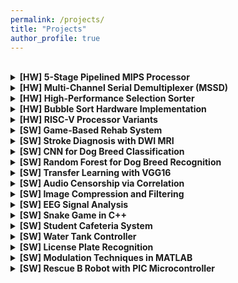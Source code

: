```yaml
---
permalink: /projects/
title: "Projects"
author_profile: true
---
```

<br>

<details>
  <summary>
    <strong>[HW] 5-Stage Pipelined MIPS Processor</strong>
  </summary>
  <p>
    Designed and implemented a five-stage pipelined MIPS processor in Verilog using Vivado, showcasing mastery in pipelining, control logic, and simulation.
    <br>
    <!-- 🔗 <a href="https://github.com/amirhjrad/VLSI_layout" target="_blank">View on GitHub</a> -->
  </p>
</details>

<details>
  <summary>
    <strong>[HW] Multi-Channel Serial Demultiplexer (MSSD)</strong>
  </summary>
  <p>
    Built RTL architecture of a synchronous serial demux system with multi-channel support, ensuring precise logic synchronization and data separation.
    <br>
    <!-- 🔗 <a href="https://github.com/amirhjrad/VLSI_layout" target="_blank">View on GitHub</a> -->
  </p>
</details>

<details>
  <summary>
    <strong>[HW] High-Performance Selection Sorter</strong>
  </summary>
  <p>
      Developed a selection sort algorithm in Verilog with optimized RTL design for speed and efficiency in hardware execution.
    <br>
    <!-- 🔗 <a href="https://github.com/amirhjrad/VLSI_layout" target="_blank">View on GitHub</a> -->
  </p>
</details>

<details>
  <summary>
    <strong>[HW] Bubble Sort Hardware Implementation</strong>
  </summary>
  <p>
     Implemented a bubble sort engine in Verilog, balancing simplicity and speed while exploring sorting algorithm design in hardware.
    <br>
    <!-- 🔗 <a href="https://github.com/amirhjrad/VLSI_layout" target="_blank">View on GitHub</a> -->
  </p>
</details>

<details>
  <summary>
    <strong>[HW] RISC-V Processor Variants</strong>
  </summary>
  <p>
     Designed single-cycle, multi-cycle, and pipelined RISC-V CPUs from scratch in Verilog, building instruction sets, control paths, and datapaths.
    <br>
    <!-- 🔗 <a href="https://github.com/amirhjrad/VLSI_layout" target="_blank">View on GitHub</a> -->
  </p>
</details>


<details>
  <summary>
    <strong>[SW] Game-Based Rehab System</strong>
  </summary>
  <p>
    Built a serious game using grip sensor input to support hand strength rehabilitation, integrating signal processing and interactive design.
    <br>
    <!-- 🔗 <a href="https://github.com/amirhjrad/amirhjrad.github.io" target="_blank">View on GitHub</a> -->
  </p>
</details>

<details>
  <summary>
    <strong>[SW] Stroke Diagnosis with DWI MRI</strong>
  </summary>
  <p>
     Developed a stroke classification pipeline using wavelet transforms and graph-based modeling on DWI MRI images for early detection.
    <br>
    <!-- 🔗 <a href="https://github.com/amirhjrad/bank" target="_blank">View on GitHub</a> -->
  </p>
</details>

<details>
  <summary>
    <strong>[SW] CNN for Dog Breed Classification</strong>
  </summary>
  <p>
     Trained a CNN to classify dog breeds, leveraging image preprocessing, model tuning, and efficient architecture design.
    <br>
    <!-- 🔗 <a href="https://github.com/amirhjrad/BubbleSorter" target="_blank">View on GitHub</a> -->
  </p>
</details>

<details>
  <summary>
    <strong>[SW] Random Forest for Dog Breed Recognition</strong>
  </summary>
  <p>
    Used classical ML with handcrafted features and Random Forest to classify dog breeds in images, demonstrating traditional vision approaches.
    <br>
    <!-- 🔗 <a href="https://github.com/amirhjrad/CA3" target="_blank">View on GitHub</a> -->
  </p>
</details>

<details>
  <summary>
    <strong>[SW] Transfer Learning with VGG16</strong>
  </summary>
  <p>
     Fine-tuned a pre-trained VGG16 model for dog breed identification, achieving high accuracy with minimal training data.
    <br>
    <!-- 🔗 <a href="https://github.com/amirhjrad/CA5" target="_blank">View on GitHub</a> -->
  </p>
</details>

<details>
  <summary>
    <strong>[SW] Audio Censorship via Correlation</strong>
  </summary>
  <p>
     Created a MATLAB tool that censors specific words from one speaker and replaces them with a different voice using signal matching.
    <br>
    <!-- 🔗 <a href="https://github.com/amirhjrad/CNN" target="_blank">View on GitHub</a> -->
  </p>
</details>

<details>
  <summary>
    <strong>[SW] Image Compression and Filtering</strong>
  </summary>
  <p>
    Used DFT for image compression and kernel-based methods for image enhancement in MATLAB, focusing on visual quality and performance.
    <br>
    <!-- 🔗 <a href="https://github.com/amirhjrad/ESL_2" target="_blank">View on GitHub</a> -->
  </p>
</details>

<details>
  <summary>
    <strong>[SW] EEG Signal Analysis</strong>
  </summary>
  <p>
     Processed EEG signals in MATLAB to separate mental states and brain activities, supporting neuroscience research applications.
    <br>
    <!-- 🔗 <a href="https://github.com/amirhjrad/esl_leros" target="_blank">View on GitHub</a> -->
  </p>
</details>

<details>
  <summary>
    <strong>[SW] Snake Game in C++</strong>
  </summary>
  <p>
    Built a classic snake game in C++ with responsive controls and memory-efficient design.
    <br>
    <!-- 🔗 <a href="https://github.com/amirhjrad/Filter-Image" target="_blank">View on GitHub</a> -->
  </p>
</details>

<details>
  <summary>
    <strong>[SW] Student Cafeteria System</strong>
  </summary>
  <p>
    Created a full-featured user management software in C++ for handling cafeteria operations smoothly.
    <br>
    <!-- 🔗 <a href="https://github.com/amirhjrad/hospital" target="_blank">View on GitHub</a> -->
  </p>
</details>

<details>
  <summary>
    <strong>[SW] Water Tank Controller </strong>
  </summary>
  <p>
    Developed a controller model in MATLAB to ensure equilibrium and sustainability in water tank systems.
    <br>
    <!-- 🔗 <a href="https://github.com/amirhjrad/LCS" target="_blank">View on GitHub</a> -->
  </p>
</details>

<details>
  <summary>
    <strong>[SW] License Plate Recognition</strong>
  </summary>
  <p>
     Designed a MATLAB system to detect and recognize vehicle license plates from video streams using correlation techniques.
    <br>
    <!-- 🔗 <a href="https://github.com/amirhjrad/MSSD" target="_blank">View on GitHub</a> -->
  </p>
</details>

<details>
  <summary>
    <strong>[SW] Modulation Techniques in MATLAB</strong>
  </summary>
  <p>
     Simulated analog and digital modulation methods (AM, FM, SSB, PCM, PWM, etc.) with and without noise, evaluating performance.
    <br>
    <!-- 🔗 <a href="https://github.com/amirhjrad/OO_1" target="_blank">View on GitHub</a> -->
  </p>
</details>

<details>
  <summary>
    <strong>[SW] Rescue B Robot with PIC Microcontroller</strong>
  </summary>
  <p>
     Programmed a rescue robot in C++ to navigate mazes, detect obstacles, and perform tasks autonomously using a PIC microcontroller.
    <br>
    <!-- 🔗 <a href="https://github.com/amirhjrad/Risc-v" target="_blank">View on GitHub</a> -->
  </p>
</details>


